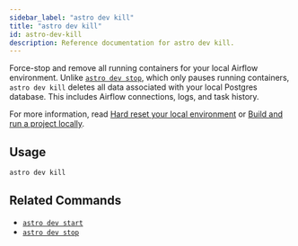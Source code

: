 ```yaml
---
sidebar_label: "astro dev kill"
title: "astro dev kill"
id: astro-dev-kill
description: Reference documentation for astro dev kill.
---
```


Force-stop and remove all running containers for your local Airflow environment. Unlike [`astro dev stop`](astro-dev-stop.md), which only pauses running containers, `astro dev kill` deletes all data associated with your local Postgres database. This includes Airflow connections, logs, and task history.

For more information, read [Hard reset your local environment](test-and-troubleshoot-locally.md#hard-reset-your-local-environment) or [Build and run a project locally](develop-project.md#build-and-run-a-project-locally).

## Usage

```sh
astro dev kill
```

## Related Commands

- [`astro dev start`](cli/astro-dev-start.md)
- [`astro dev stop`](cli/astro-dev-stop.md)

